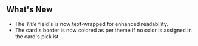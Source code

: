 ## What's New
 
- The *Title* field's is now text-wrapped for enhanced readability.
- The card's border is now colored as per theme if no color is assigned in the card's picklist